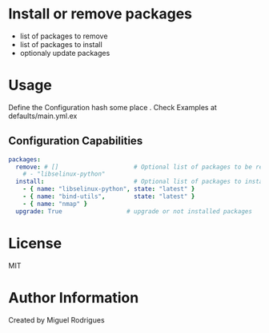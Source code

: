 # Install or remove packages

* list of packages to remove
* list of packages to install
* optionaly update packages

# Usage

Define the Configuration hash some place . Check Examples at defaults/main.yml.ex

## Configuration Capabilities

```yaml
packages:
  remove: # []                     # Optional list of packages to be removed
    # - "libselinux-python"
  install:                         # Optional list of packages to install
    - { name: "libselinux-python", state: "latest" }
    - { name: "bind-utils",        state: "latest" }
    - { name: "nmap" }
  upgrade: True                  # upgrade or not installed packages

```

# License

MIT

# Author Information

Created by Miguel Rodrigues
